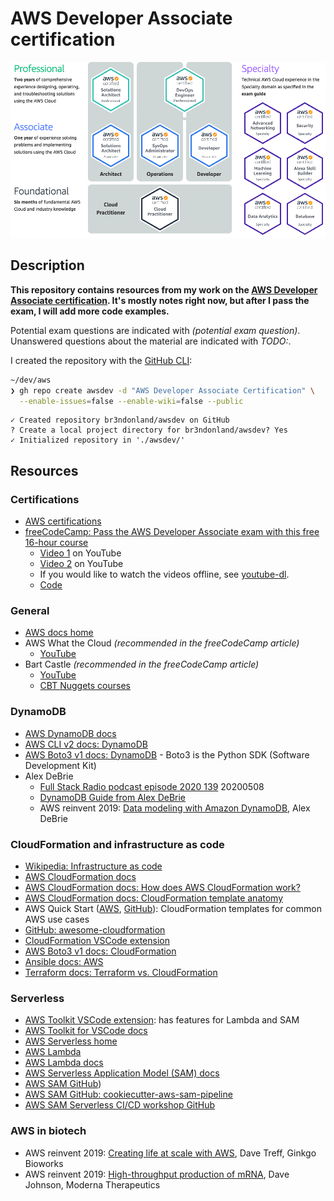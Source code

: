 # AWS Developer Associate certification

<img src="./notes/img/aws-certifications.png" alt="AWS certifications" width="600px">

## Description

**This repository contains resources from my work on the [AWS Developer Associate certification](https://aws.amazon.com/certification/certified-developer-associate/). It's mostly notes right now, but after I pass the exam, I will add more code examples.**

Potential exam questions are indicated with _(potential exam question)_. Unanswered questions about the material are indicated with _TODO:_.

I created the repository with the [GitHub CLI](https://cli.github.com/):

```sh
~/dev/aws
❯ gh repo create awsdev -d "AWS Developer Associate Certification" \
  --enable-issues=false --enable-wiki=false --public
```

```text
✓ Created repository br3ndonland/awsdev on GitHub
? Create a local project directory for br3ndonland/awsdev? Yes
✓ Initialized repository in './awsdev/'
```

## Resources

### Certifications

- [AWS certifications](https://aws.amazon.com/certification/)
- [freeCodeCamp: Pass the AWS Developer Associate exam with this free 16-hour course](https://www.freecodecamp.org/news/pass-the-aws-developer-associate-exam-with-this-free-16-hour-course/)
  - [Video 1](https://youtu.be/RrKRN9zRBWs) on YouTube
  - [Video 2](https://youtu.be/eCopK1RoyFM) on YouTube
  - If you would like to watch the videos offline, see [youtube-dl](https://github.com/ytdl-org/youtube-dl).
  - [Code](https://github.com/examproco/thefreeawsdeveloperassociate)

### General

- [AWS docs home](https://docs.aws.amazon.com/index.html)
- AWS What the Cloud _(recommended in the freeCodeCamp article)_
  - [YouTube](https://www.youtube.com/whatthecloud)
- Bart Castle _(recommended in the freeCodeCamp article)_
  - [YouTube](https://www.youtube.com/bartcastle)
  - [CBT Nuggets courses](https://www.cbtnuggets.com/trainers/bart-castle)

### DynamoDB

- [AWS DynamoDB docs](https://docs.aws.amazon.com/dynamodb/)
- [AWS CLI v2 docs: DynamoDB](https://awscli.amazonaws.com/v2/documentation/api/latest/reference/dynamodb/index.html#cli-aws-dynamodb)
- [AWS Boto3 v1 docs: DynamoDB](https://boto3.amazonaws.com/v1/documentation/api/latest/guide/dynamodb.html) - Boto3 is the Python SDK (Software Development Kit)
- Alex DeBrie
  - [Full Stack Radio podcast episode 2020 139](https://www.fullstackradio.com/episodes/139) 20200508
  - [DynamoDB Guide from Alex DeBrie](https://www.dynamodbguide.com)
  - AWS reinvent 2019: [Data modeling with Amazon DynamoDB](https://youtu.be/DIQVJqiSUkE), Alex DeBrie

### CloudFormation and infrastructure as code

- [Wikipedia: Infrastructure as code](https://en.wikipedia.org/wiki/Infrastructure_as_code)
- [AWS CloudFormation docs](https://docs.aws.amazon.com/cloudformation/index.html)
- [AWS CloudFormation docs: How does AWS CloudFormation work?](https://docs.aws.amazon.com/AWSCloudFormation/latest/UserGuide/cfn-whatis-howdoesitwork.html)
- [AWS CloudFormation docs: CloudFormation template anatomy](https://docs.aws.amazon.com/AWSCloudFormation/latest/UserGuide/template-anatomy.html)
- AWS Quick Start ([AWS](https://aws.amazon.com/quickstart/), [GitHub](https://github.com/aws-quickstart)): CloudFormation templates for common AWS use cases
- [GitHub: awesome-cloudformation](https://github.com/aws-cloudformation/awesome-cloudformation)
- [CloudFormation VSCode extension](https://github.com/aws-cloudformation/aws-cfn-lint-visual-studio-code)
- [AWS Boto3 v1 docs: CloudFormation](https://boto3.amazonaws.com/v1/documentation/api/latest/reference/services/cloudformation.html)
- [Ansible docs: AWS](https://docs.ansible.com/ansible/latest/scenario_guides/guide_aws.html)
- [Terraform docs: Terraform vs. CloudFormation](https://www.terraform.io/intro/vs/cloudformation.html)

### Serverless

- [AWS Toolkit VSCode extension](https://github.com/aws/aws-toolkit-vscode): has features for Lambda and SAM
- [AWS Toolkit for VSCode docs](https://docs.aws.amazon.com/toolkit-for-vscode/index.html)
- [AWS Serverless home](https://aws.amazon.com/serverless/)
- [AWS Lambda](https://aws.amazon.com/lambda/)
- [AWS Lambda docs](https://docs.aws.amazon.com/lambda/)
- [AWS Serverless Application Model (SAM) docs](https://docs.aws.amazon.com/serverless-application-model/latest/developerguide/what-is-sam.html)
- [AWS SAM GitHub](https://github.com/awslabs/serverless-application-model))
- [AWS SAM GitHub: cookiecutter-aws-sam-pipeline](https://github.com/aws-samples/cookiecutter-aws-sam-pipeline)
- [AWS SAM Serverless CI/CD workshop GitHub](https://github.com/aws-samples/aws-serverless-cicd-workshop)

### AWS in biotech

- AWS reinvent 2019: [Creating life at scale with AWS](https://youtu.be/arDI64ja6KA), Dave Treff, Ginkgo Bioworks
- AWS reinvent 2019: [High-throughput production of mRNA](https://youtu.be/cxu2cD5FBcg), Dave Johnson, Moderna Therapeutics
